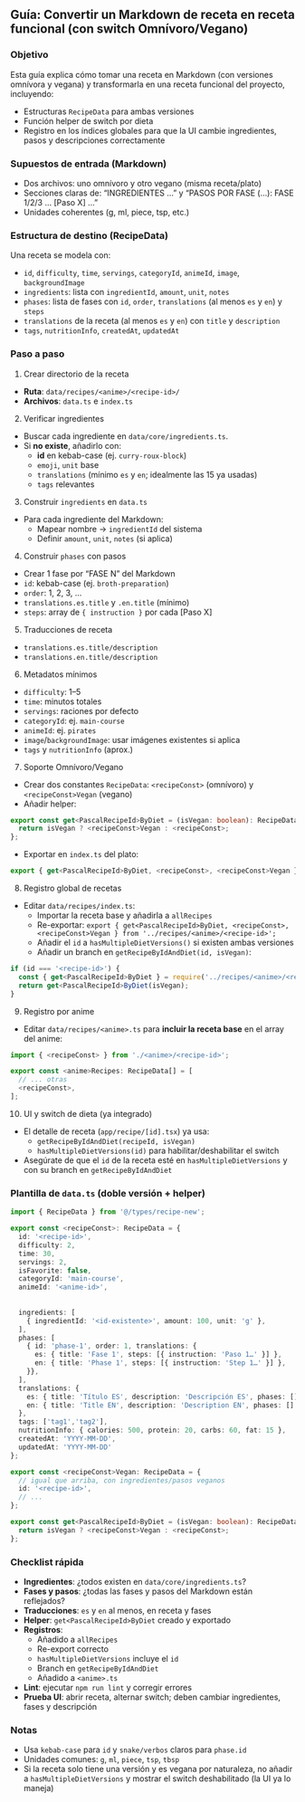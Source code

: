 ## Guía: Convertir un Markdown de receta en receta funcional (con switch Omnívoro/Vegano)

### Objetivo
Esta guía explica cómo tomar una receta en Markdown (con versiones omnívora y vegana) y transformarla en una receta funcional del proyecto, incluyendo:
- Estructuras `RecipeData` para ambas versiones
- Función helper de switch por dieta
- Registro en los índices globales para que la UI cambie ingredientes, pasos y descripciones correctamente

### Supuestos de entrada (Markdown)
- Dos archivos: uno omnívoro y otro vegano (misma receta/plato)
- Secciones claras de: “INGREDIENTES …” y “PASOS POR FASE (…): FASE 1/2/3 … [Paso X] …”
- Unidades coherentes (g, ml, piece, tsp, etc.)

### Estructura de destino (RecipeData)
Una receta se modela con:
- `id`, `difficulty`, `time`, `servings`, `categoryId`, `animeId`, `image`, `backgroundImage`
- `ingredients`: lista con `ingredientId`, `amount`, `unit`, `notes`
- `phases`: lista de fases con `id`, `order`, `translations` (al menos `es` y `en`) y `steps`
- `translations` de la receta (al menos `es` y `en`) con `title` y `description`
- `tags`, `nutritionInfo`, `createdAt`, `updatedAt`

### Paso a paso
1) Crear directorio de la receta
- **Ruta**: `data/recipes/<anime>/<recipe-id>/`
- **Archivos**: `data.ts` e `index.ts`

2) Verificar ingredientes
- Buscar cada ingrediente en `data/core/ingredients.ts`.
- Si **no existe**, añadirlo con:
  - **id** en kebab-case (ej. `curry-roux-block`)
  - `emoji`, `unit` base
  - `translations` (mínimo `es` y `en`; idealmente las 15 ya usadas)
  - `tags` relevantes

3) Construir `ingredients` en `data.ts`
- Para cada ingrediente del Markdown:
  - Mapear nombre → `ingredientId` del sistema
  - Definir `amount`, `unit`, `notes` (si aplica)

4) Construir `phases` con pasos
- Crear 1 fase por “FASE N” del Markdown
- `id`: kebab-case (ej. `broth-preparation`)
- `order`: 1, 2, 3, …
- `translations.es.title` y `.en.title` (mínimo)
- `steps`: array de `{ instruction }` por cada [Paso X]

5) Traducciones de receta
- `translations.es.title/description`
- `translations.en.title/description`

6) Metadatos mínimos
- `difficulty`: 1–5
- `time`: minutos totales
- `servings`: raciones por defecto
- `categoryId`: ej. `main-course`
- `animeId`: ej. `pirates`
- `image`/`backgroundImage`: usar imágenes existentes si aplica
- `tags` y `nutritionInfo` (aprox.)

7) Soporte Omnívoro/Vegano
- Crear dos constantes `RecipeData`: `<recipeConst>` (omnívoro) y `<recipeConst>Vegan` (vegano)
- Añadir helper:
```ts
export const get<PascalRecipeId>ByDiet = (isVegan: boolean): RecipeData => {
  return isVegan ? <recipeConst>Vegan : <recipeConst>;
};
```
- Exportar en `index.ts` del plato:
```ts
export { get<PascalRecipeId>ByDiet, <recipeConst>, <recipeConst>Vegan } from './data';
```

8) Registro global de recetas
- Editar `data/recipes/index.ts`:
  - Importar la receta base y añadirla a `allRecipes`
  - Re-exportar: `export { get<PascalRecipeId>ByDiet, <recipeConst>, <recipeConst>Vegan } from '../recipes/<anime>/<recipe-id>';`
  - Añadir el `id` a `hasMultipleDietVersions()` si existen ambas versiones
  - Añadir un branch en `getRecipeByIdAndDiet(id, isVegan)`:
```ts
if (id === '<recipe-id>') {
  const { get<PascalRecipeId>ByDiet } = require('../recipes/<anime>/<recipe-id>');
  return get<PascalRecipeId>ByDiet(isVegan);
}
```

9) Registro por anime
- Editar `data/recipes/<anime>.ts` para **incluir la receta base** en el array del anime:
```ts
import { <recipeConst> } from './<anime>/<recipe-id>';

export const <anime>Recipes: RecipeData[] = [
  // ... otras
  <recipeConst>,
];
```

10) UI y switch de dieta (ya integrado)
- El detalle de receta (`app/recipe/[id].tsx`) ya usa:
  - `getRecipeByIdAndDiet(recipeId, isVegan)`
  - `hasMultipleDietVersions(id)` para habilitar/deshabilitar el switch
- Asegúrate de que el `id` de la receta esté en `hasMultipleDietVersions` y con su branch en `getRecipeByIdAndDiet`

### Plantilla de `data.ts` (doble versión + helper)
```ts
import { RecipeData } from '@/types/recipe-new';

export const <recipeConst>: RecipeData = {
  id: '<recipe-id>',
  difficulty: 2,
  time: 30,
  servings: 2,
  isFavorite: false,
  categoryId: 'main-course',
  animeId: '<anime-id>',
   
   
  ingredients: [
    { ingredientId: '<id-existente>', amount: 100, unit: 'g' },
  ],
  phases: [
    { id: 'phase-1', order: 1, translations: {
      es: { title: 'Fase 1', steps: [{ instruction: 'Paso 1…' }] },
      en: { title: 'Phase 1', steps: [{ instruction: 'Step 1…' }] },
    }},
  ],
  translations: {
    es: { title: 'Título ES', description: 'Descripción ES', phases: [] },
    en: { title: 'Title EN', description: 'Description EN', phases: [] },
  },
  tags: ['tag1','tag2'],
  nutritionInfo: { calories: 500, protein: 20, carbs: 60, fat: 15 },
  createdAt: 'YYYY-MM-DD',
  updatedAt: 'YYYY-MM-DD'
};

export const <recipeConst>Vegan: RecipeData = {
  // igual que arriba, con ingredientes/pasos veganos
  id: '<recipe-id>',
  // ...
};

export const get<PascalRecipeId>ByDiet = (isVegan: boolean): RecipeData => {
  return isVegan ? <recipeConst>Vegan : <recipeConst>;
};
```

### Checklist rápida
- **Ingredientes**: ¿todos existen en `data/core/ingredients.ts`?
- **Fases y pasos**: ¿todas las fases y pasos del Markdown están reflejados?
- **Traducciones**: `es` y `en` al menos, en receta y fases
- **Helper**: `get<PascalRecipeId>ByDiet` creado y exportado
- **Registros**:
  - Añadido a `allRecipes`
  - Re-export correcto
  - `hasMultipleDietVersions` incluye el `id`
  - Branch en `getRecipeByIdAndDiet`
  - Añadido a `<anime>.ts`
- **Lint**: ejecutar `npm run lint` y corregir errores
- **Prueba UI**: abrir receta, alternar switch; deben cambiar ingredientes, fases y descripción

### Notas
- Usa `kebab-case` para `id` y `snake/verbos` claros para `phase.id`
- Unidades comunes: `g`, `ml`, `piece`, `tsp`, `tbsp`
- Si la receta solo tiene una versión y es vegana por naturaleza, no añadir a `hasMultipleDietVersions` y mostrar el switch deshabilitado (la UI ya lo maneja)


